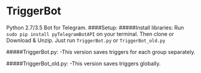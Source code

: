 # TriggerBot
Python 2.7/3.5 Bot for Telegram.
####Setup:
#####Install libraries:
Run `sudo pip install pyTelegramBotAPI` on your terminal.
Then clone or Download & Unzip.
Just run `TriggerBot.py` or `TriggerBot_old.py`  

#####TriggerBot.py:
-This version saves triggers for each group separately.

#####TriggerBot_old.py:
-This version saves triggers globally.
